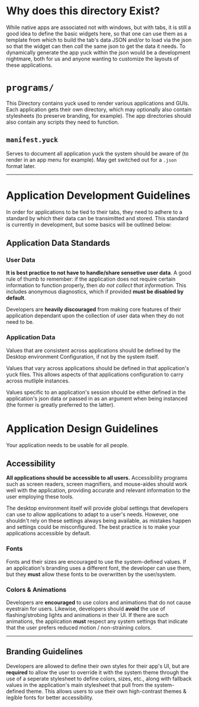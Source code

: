 # Why does this directory Exist?
While native apps are associated not with windows, but with tabs, it is still a good idea to define the basic widgets here, so that one can use them as a template from which to build the tab's data JSON and/or to load via the json so that the widget can then *call* the same json to get the data it needs. To dynamically generate the app yuck within the json would be a development nightmare, both for us and anyone wanting to customize the layouts of these applications.

# `programs/`
This Directory contains yuck used to render various applications and GUIs. Each application gets their own directory, which may optionally also contain stylesheets (to preserve branding, for example). The app directories should also contain any scripts they need to function.

## `manifest.yuck`
Serves to document all application yuck the system should be aware of (to render in an app menu for example). May get switched out for a `.json` format later.

---

# Application Development Guidelines
In order for applications to be tied to their tabs, they need to adhere to a standard by which their data can be transimitted and stored. This standard is currently in development, but some basics will be outlined below:

## Application Data Standards
### User Data
**It is best practice to not have to handle/share sensetive user data**.
A good rule of thumb to remember: if the application does not require certain information to function properly, then *do not collect that information*. This includes anonymous diagnostics, which if provided **must be disabled by default**.

Developers are **heavily discouraged** from making core features of their application dependant upon the collection of user data when they do not need to be.

### Application Data
Values that are consistent across applications should be defined by the Desktop environment Configuration, if not by the system itself.

Values that vary across applications should be defined in that application's yuck files. This allows aspects of that applications configuration to carry across mutliple instances.

Values specific to an application's session should be either defined in the application's json data or passed in as an argument when being instanced (the former is greatly preferred to the latter).

# Application Design Guidelines
Your application needs to be usable for all people.

## Accessibility
**All applications should be accessible to all users.**
Accessibility programs such as screen readers, screen magnifiers, and mouse-aides should work well with the application, providing accurate and relevant information to the user employing these tools.

The desktop environment itself will provide global settings that developers can use to allow applications to adapt to a user's needs. However, one shouldn't rely on these settings always being available, as mistakes happen and settings could be misconfigured. The best practice is to make your applications accessible by default.

### Fonts
Fonts and their sizes are encouraged to use the system-defined values. If an application's branding uses a different font, the developer can use them, but they **must** allow these fonts to be overwritten by the user/system.

### Colors & Animations
Developers are **encouraged** to use colors and animations that do not cause eyestrain for users. Likewise, developers should **avoid** the use of flashing/strobing lights and animations in their UI. If there are such animations, the application **must**  respect any system settings that indicate that the user prefers reduced motion / non-straining colors.

---

## Branding Guidelines
Developers are allowed to define their own styles for their app's UI, but are **required** to allow the user to override it with the system theme through the use of a seperate stylesheet to define colors, sizes, etc., along with fallback values in the application's main stylesheet that pull from the system-defined theme. This allows users to use their own high-contrast themes & legible fonts for better accessibility.
